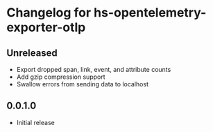 # Changelog for hs-opentelemetry-exporter-otlp

## Unreleased

- Export dropped span, link, event, and attribute counts
- Add gzip compression support
- Swallow errors from sending data to localhost

## 0.0.1.0

- Initial release
